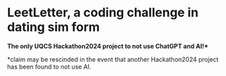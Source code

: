 # LeetLetter, a coding challenge in dating sim form
**The only UQCS Hackathon2024 project to not use ChatGPT and AI!\***

*claim may be rescinded in the event that another Hackathon2024 project has
been found to not use AI.